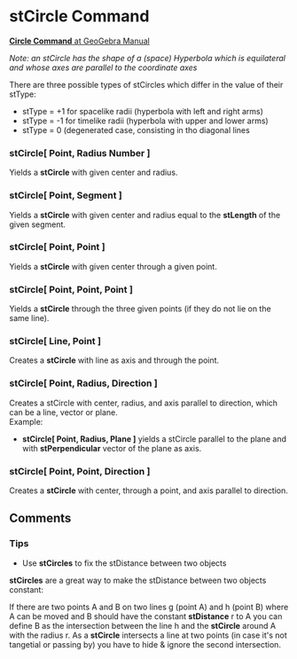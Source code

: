 # stCircle Command

[<b>Circle Command</b> at GeoGebra Manual](https://wiki.geogebra.org/en/Circle_Command)

<i> Note: an stCircle has the shape of a (space) Hyperbola which is equilateral and whose axes are parallel to the coordinate axes</i>

There are three possible types of stCircles which differ in the value of their stType:
* stType = +1 for spacelike radii (hyperbola with left and right arms)
* stType = -1 for timelike radii (hyperbola with upper and lower arms)
* stType = 0 (degenerated case, consisting in tho diagonal lines

### stCircle[ Point, Radius Number ]
Yields a <b>stCircle</b> with given center and radius.
### <b>stCircle[ Point, Segment ]</b>
Yields a <b>stCircle</b> with given center and radius equal to the <b>stLength</b> of the given segment.
### <b>stCircle[ Point, Point ]</b>
   Yields a <b>stCircle</b> with given center through a given point.
### <b>stCircle[ Point, Point, Point ]</b>
   Yields a <b>stCircle</b> through the three given points (if they do not lie on the same line).
### <b>stCircle[ Line, Point ]</b>
   Creates a <b>stCircle</b> with line as axis and through the point. 
### <b>stCircle[ Point, Radius, Direction ]</b>
   Creates a stCircle with center, radius, and axis parallel to direction, which can be a line, vector or plane.      
 Example:
    
* <b>stCircle[ Point, Radius, Plane ]</b> yields a stCircle parallel to the plane and with <b>stPerpendicular</b> vector of the plane as axis.

### <b>stCircle[ Point, Point, Direction ]</b>
   Creates a <b>stCircle</b> with center, through a point, and axis parallel to direction.

## Comments
### Tips
* Use <b>stCircles</b> to fix the stDistance between two objects

<b>stCircles</b> are a great way to make the stDistance between two objects constant: 

If there are two points A and B on two lines g (point A) and h (point B) where A can be moved 
and B should have the constant <b>stDistance</b> r to A you can define B as the intersection between the line h 
and the <b>stCircle</b> around A with the radius r. 
As a <b>stCircle</b> intersects a line at two points (in case it's not tangetial or passing by) 
you have to hide & ignore the second intersection. 


    
